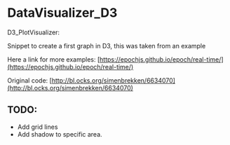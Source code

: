 # DataVisualizer_D3
D3_PlotVisualizer:

Snippet to create a first graph in D3, this was taken from an example 


Here a link for more examples:
[https://epochjs.github.io/epoch/real-time/](https://epochjs.github.io/epoch/real-time/)

Original code:
[http://bl.ocks.org/simenbrekken/6634070](http://bl.ocks.org/simenbrekken/6634070)


## TODO:

- Add grid lines
- Add shadow to specific area.
